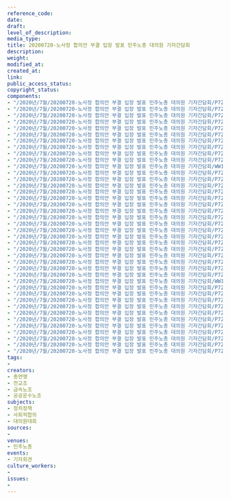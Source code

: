 ```yaml
---
reference_code: 
date: 
draft: 
level_of_description: 
media_type: 
title: 20200720-노사정 합의안 부결 입장 발표 민주노총 대의원 기자간담회
description: 
weight: 
modified_at: 
created_at: 
link: 
public_access_status: 
copyright_status: 
components:
- "/2020년/7월/20200720-노사정 합의안 부결 입장 발표 민주노총 대의원 기자간담회/P7201186.jpg"
- "/2020년/7월/20200720-노사정 합의안 부결 입장 발표 민주노총 대의원 기자간담회/P7201303.jpg"
- "/2020년/7월/20200720-노사정 합의안 부결 입장 발표 민주노총 대의원 기자간담회/P7201207.jpg"
- "/2020년/7월/20200720-노사정 합의안 부결 입장 발표 민주노총 대의원 기자간담회/P7201339.jpg"
- "/2020년/7월/20200720-노사정 합의안 부결 입장 발표 민주노총 대의원 기자간담회/P7201118.jpg"
- "/2020년/7월/20200720-노사정 합의안 부결 입장 발표 민주노총 대의원 기자간담회/P7201349.jpg"
- "/2020년/7월/20200720-노사정 합의안 부결 입장 발표 민주노총 대의원 기자간담회/P7201157.jpg"
- "/2020년/7월/20200720-노사정 합의안 부결 입장 발표 민주노총 대의원 기자간담회/P7201233.jpg"
- "/2020년/7월/20200720-노사정 합의안 부결 입장 발표 민주노총 대의원 기자간담회/P7201357.jpg"
- "/2020년/7월/20200720-노사정 합의안 부결 입장 발표 민주노총 대의원 기자간담회/P7201325.jpg"
- "/2020년/7월/20200720-노사정 합의안 부결 입장 발표 민주노총 대의원 기자간담회/WW1D3037_1280_edited.jpg"
- "/2020년/7월/20200720-노사정 합의안 부결 입장 발표 민주노총 대의원 기자간담회/P7201420.jpg"
- "/2020년/7월/20200720-노사정 합의안 부결 입장 발표 민주노총 대의원 기자간담회/P7201363.jpg"
- "/2020년/7월/20200720-노사정 합의안 부결 입장 발표 민주노총 대의원 기자간담회/P7201298.jpg"
- "/2020년/7월/20200720-노사정 합의안 부결 입장 발표 민주노총 대의원 기자간담회/P7201365.jpg"
- "/2020년/7월/20200720-노사정 합의안 부결 입장 발표 민주노총 대의원 기자간담회/P7201130.jpg"
- "/2020년/7월/20200720-노사정 합의안 부결 입장 발표 민주노총 대의원 기자간담회/P7201220.jpg"
- "/2020년/7월/20200720-노사정 합의안 부결 입장 발표 민주노총 대의원 기자간담회/P7201171.jpg"
- "/2020년/7월/20200720-노사정 합의안 부결 입장 발표 민주노총 대의원 기자간담회/P7201083.jpg"
- "/2020년/7월/20200720-노사정 합의안 부결 입장 발표 민주노총 대의원 기자간담회/P7201095.jpg"
- "/2020년/7월/20200720-노사정 합의안 부결 입장 발표 민주노총 대의원 기자간담회/P7201150.jpg"
- "/2020년/7월/20200720-노사정 합의안 부결 입장 발표 민주노총 대의원 기자간담회/P7201390.jpg"
- "/2020년/7월/20200720-노사정 합의안 부결 입장 발표 민주노총 대의원 기자간담회/P7201202.jpg"
- "/2020년/7월/20200720-노사정 합의안 부결 입장 발표 민주노총 대의원 기자간담회/P7201292.jpg"
- "/2020년/7월/20200720-노사정 합의안 부결 입장 발표 민주노총 대의원 기자간담회/P7201269.jpg"
- "/2020년/7월/20200720-노사정 합의안 부결 입장 발표 민주노총 대의원 기자간담회/P7201345.jpg"
- "/2020년/7월/20200720-노사정 합의안 부결 입장 발표 민주노총 대의원 기자간담회/P7201373.jpg"
- "/2020년/7월/20200720-노사정 합의안 부결 입장 발표 민주노총 대의원 기자간담회/P7201106.jpg"
- "/2020년/7월/20200720-노사정 합의안 부결 입장 발표 민주노총 대의원 기자간담회/WW1D3037_1280.jpg"
- "/2020년/7월/20200720-노사정 합의안 부결 입장 발표 민주노총 대의원 기자간담회/P7201110.jpg"
- "/2020년/7월/20200720-노사정 합의안 부결 입장 발표 민주노총 대의원 기자간담회/P7201102.jpg"
- "/2020년/7월/20200720-노사정 합의안 부결 입장 발표 민주노총 대의원 기자간담회/P7201395.jpg"
- "/2020년/7월/20200720-노사정 합의안 부결 입장 발표 민주노총 대의원 기자간담회/P7201231.jpg"
- "/2020년/7월/20200720-노사정 합의안 부결 입장 발표 민주노총 대의원 기자간담회/P7201434.jpg"
- "/2020년/7월/20200720-노사정 합의안 부결 입장 발표 민주노총 대의원 기자간담회/P7201407.jpg"
- "/2020년/7월/20200720-노사정 합의안 부결 입장 발표 민주노총 대의원 기자간담회/P7201166.jpg"
- "/2020년/7월/20200720-노사정 합의안 부결 입장 발표 민주노총 대의원 기자간담회/P7201073.jpg"
- "/2020년/7월/20200720-노사정 합의안 부결 입장 발표 민주노총 대의원 기자간담회/P7201427.jpg"
- "/2020년/7월/20200720-노사정 합의안 부결 입장 발표 민주노총 대의원 기자간담회/P7201103.jpg"
- "/2020년/7월/20200720-노사정 합의안 부결 입장 발표 민주노총 대의원 기자간담회/P7201259.jpg"
tags:
- 
creators:
- 총연맹
- 전교조
- 금속노조
- 공공운수노조
subjects:
- 정치정책
- 사회적합의
- 대의원대회
sources:
- 
venues:
- 민주노총
events:
- 기자회견
culture_workers:
- 
issues:
- 
---
```

